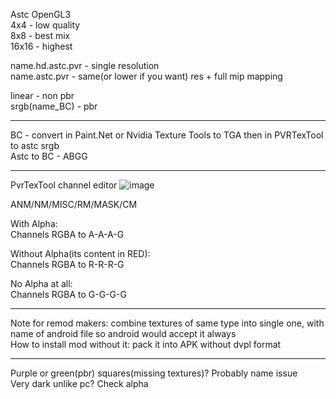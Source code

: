 Astc OpenGL3  
4x4 - low quality  
8x8 - best mix  
16x16 - highest  

name.hd.astc.pvr - single resolution  
name.astc.pvr - same(or lower if you want) res + full mip mapping  

linear - non pbr  
srgb(name_BC) - pbr  

-----------------------------  

BC - convert in Paint.Net or Nvidia Texture Tools to TGA then in PVRTexTool to astc srgb  
Astc to BC - ABGG  

-----------------------------  

PvrTexTool channel editor ![image](https://github.com/user-attachments/assets/77df45b8-8ead-4d62-ab2c-e1874d0b6760)  

ANM/NM/MISC/RM/MASK/CM  

With Alpha:  
Channels RGBA to A-A-A-G  

Without Alpha(its content in RED):  
Channels RGBA to R-R-R-G  

No Alpha at all:  
Channels RGBA to G-G-G-G  

-----------------------------

Note for remod makers: combine textures of same type into single one, with name of android file so android would accept it always  
How to install mod without it: pack it into APK without dvpl format

-----------------------------

Purple or green(pbr) squares(missing textures)? Probably name issue  
Very dark unlike pc? Check alpha  
